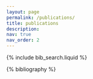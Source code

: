 ```yaml
---
layout: page
permalink: /publications/
title: publications
description: 
nav: true
nav_order: 2
---
```

<!-- _pages/publications.md -->

<!-- Bibsearch Feature -->

{% include bib_search.liquid %}

<div class="publications">

{% bibliography %}

</div>
